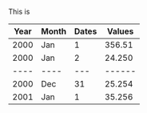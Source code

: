 This is

|   Year   |  Month  |  Dates  |  Values  |
|----------|---------|---------|----------|
|   2000   |   Jan   |    1    |   356.51 |
|   2000   |   Jan   |    2    |   24.250 |
|   ----   |   ----  |   ---   |  ------  |
|   2000   |   Dec   |    31   |   25.254 |
|   2001   |   Jan   |    1    |   35.256 |
